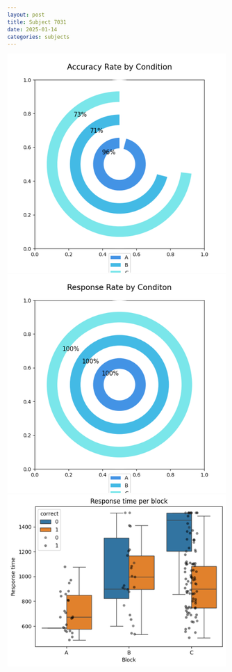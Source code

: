 ```yaml
---
layout: post
title: Subject 7031
date: 2025-01-14
categories: subjects
---
```


![](data/7031/run-27/7031_accuracy_rate.png)
![](data/7031/run-27/7031_response_rate.png)
![](data/7031/run-27/7031_rt.png)
